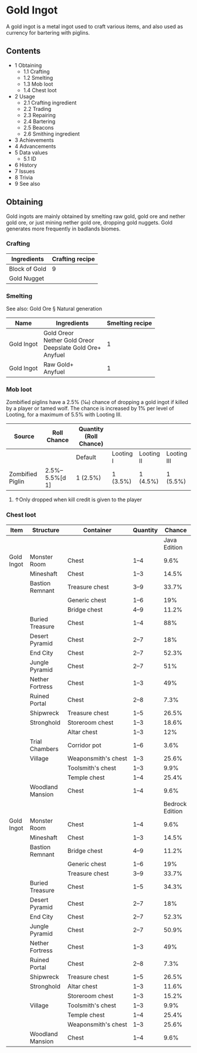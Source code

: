 # Gold Ingot
A gold ingot is a metal ingot used to craft various items, and also used as currency for bartering with piglins.

## Contents
- 1 Obtaining
	- 1.1 Crafting
	- 1.2 Smelting
	- 1.3 Mob loot
	- 1.4 Chest loot
- 2 Usage
	- 2.1 Crafting ingredient
	- 2.2 Trading
	- 2.3 Repairing
	- 2.4 Bartering
	- 2.5 Beacons
	- 2.6 Smithing ingredient
- 3 Achievements
- 4 Advancements
- 5 Data values
	- 5.1 ID
- 6 History
- 7 Issues
- 8 Trivia
- 9 See also

## Obtaining
Gold ingots are mainly obtained by smelting raw gold, gold ore and nether gold ore, or just mining nether gold ore, dropping gold nuggets. Gold generates more frequently in badlands biomes.

### Crafting
| Ingredients   | Crafting recipe |
|---------------|-----------------|
| Block of Gold | 9               |
| Gold Nugget   |                 |

### Smelting
See also: Gold Ore § Natural generation

| Name       | Ingredients                                                          | Smelting recipe |
|------------|----------------------------------------------------------------------|-----------------|
| Gold Ingot | Gold Oreor<br/>Nether Gold Oreor<br/>Deepslate Gold Ore+<br/>Anyfuel | 1               |
| Gold Ingot | Raw Gold+<br/>Anyfuel                                                | 1               |

### Mob loot
Zombified piglins have a 2.5% (1⁄40) chance of dropping a gold ingot if killed by a player or tamed wolf. The chance is increased by 1% per level of Looting, for a maximum of 5.5% with Looting III.

| Source           | Roll Chance    | Quantity (Roll Chance) |           |            |             |
|------------------|----------------|------------------------|-----------|------------|-------------|
|                  |                | Default                | Looting I | Looting II | Looting III |
| Zombified Piglin | 2.5%–5.5%[d 1] | 1 (2.5%)               | 1 (3.5%)  | 1 (4.5%)   | 1 (5.5%)    |

1. ↑Only dropped when kill credit is given to the player

### Chest loot
| Item       | Structure        | Container           | Quantity | Chance          |
|------------|------------------|---------------------|----------|-----------------|
|            |                  |                     |          | Java Edition    |
| Gold Ingot | Monster Room     | Chest               | 1–4      | 9.6%            |
|            | Mineshaft        | Chest               | 1–3      | 14.5%           |
|            | Bastion Remnant  | Treasure chest      | 3–9      | 33.7%           |
|            |                  | Generic chest       | 1–6      | 19%             |
|            |                  | Bridge chest        | 4–9      | 11.2%           |
|            | Buried Treasure  | Chest               | 1–4      | 88%             |
|            | Desert Pyramid   | Chest               | 2–7      | 18%             |
|            | End City         | Chest               | 2–7      | 52.3%           |
|            | Jungle Pyramid   | Chest               | 2–7      | 51%             |
|            | Nether Fortress  | Chest               | 1–3      | 49%             |
|            | Ruined Portal    | Chest               | 2–8      | 7.3%            |
|            | Shipwreck        | Treasure chest      | 1–5      | 26.5%           |
|            | Stronghold       | Storeroom chest     | 1–3      | 18.6%           |
|            |                  | Altar chest         | 1–3      | 12%             |
|            | Trial Chambers   | Corridor pot        | 1–6      | 3.6%            |
|            | Village          | Weaponsmith's chest | 1–3      | 25.6%           |
|            |                  | Toolsmith's chest   | 1–3      | 9.9%            |
|            |                  | Temple chest        | 1–4      | 25.4%           |
|            | Woodland Mansion | Chest               | 1–4      | 9.6%            |
|            |                  |                     |          | Bedrock Edition |
| Gold Ingot | Monster Room     | Chest               | 1–4      | 9.6%            |
|            | Mineshaft        | Chest               | 1–3      | 14.5%           |
|            | Bastion Remnant  | Bridge chest        | 4–9      | 11.2%           |
|            |                  | Generic chest       | 1–6      | 19%             |
|            |                  | Treasure chest      | 3–9      | 33.7%           |
|            | Buried Treasure  | Chest               | 1–5      | 34.3%           |
|            | Desert Pyramid   | Chest               | 2–7      | 18%             |
|            | End City         | Chest               | 2–7      | 52.3%           |
|            | Jungle Pyramid   | Chest               | 2–7      | 50.9%           |
|            | Nether Fortress  | Chest               | 1–3      | 49%             |
|            | Ruined Portal    | Chest               | 2–8      | 7.3%            |
|            | Shipwreck        | Treasure chest      | 1–5      | 26.5%           |
|            | Stronghold       | Altar chest         | 1–3      | 11.6%           |
|            |                  | Storeroom chest     | 1–3      | 15.2%           |
|            | Village          | Toolsmith's chest   | 1–3      | 9.9%            |
|            |                  | Temple chest        | 1–4      | 25.4%           |
|            |                  | Weaponsmith's chest | 1–3      | 25.6%           |
|            | Woodland Mansion | Chest               | 1–4      | 9.6%            |

